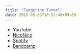 ```yaml
---
title: "Tangerine Tunnel"
date: 2015-05-03T16:52:48+09:00
---
```


- YouTube
- [NicoNico](https://nico.ms/sm26168776)
- [Spotify](https://open.spotify.com/track/4cj3ttUsv8wvxgKEqprsAV)
- [Bandcamp](https://mikirihasshap.bandcamp.com/track/tangerine-tunnel)

